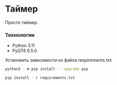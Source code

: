 # Таймер
Просто таймер.
### Технологии
- Python 3.11
- PyQT6 6.5.0

Установить зависимости из файла requirements.txt:

```bash
python3 - m pip install - -upgrade pip
```

```bash
pip install - r requirements.txt
```


